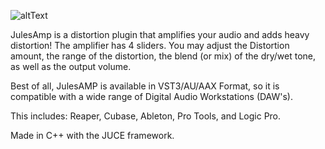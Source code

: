 ![altText](https://hosting.photobucket.com/images/i/Julianaguilar98/JulesAmp(1).png)

JulesAmp is a distortion plugin that amplifies your audio and adds heavy distortion!
The amplifier has 4 sliders. You may adjust the Distortion amount, the range of the distortion, the blend (or mix) of the dry/wet tone,
as well as the output volume.

Best of all, JulesAMP is available in VST3/AU/AAX Format, so it is compatible with a wide range of Digital Audio Workstations (DAW's).

This includes: Reaper, Cubase, Ableton, Pro Tools, and Logic Pro.

Made in C++ with the JUCE framework.

